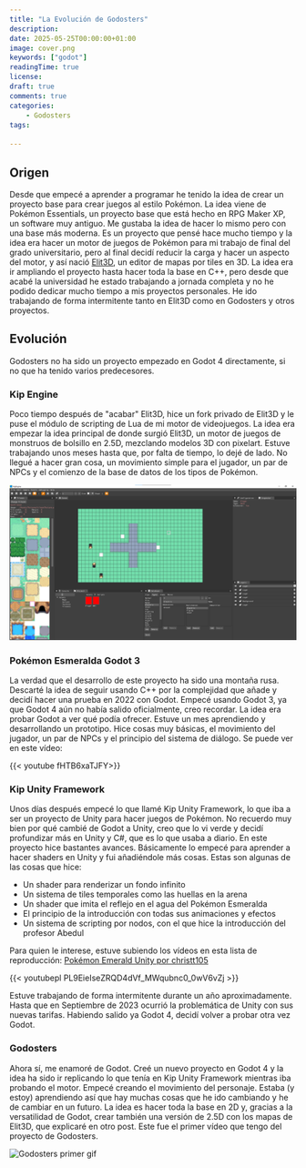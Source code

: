 ```yaml
---
title: "La Evolución de Godosters"
description: 
date: 2025-05-25T00:00:00+01:00
image: cover.png
keywords: ["godot"]
readingTime: true
license: 
draft: true
comments: true
categories:
    - Godosters
tags:
    
---
```


## Origen

Desde que empecé a aprender a programar he tenido la idea de crear un proyecto base para crear juegos al estilo Pokémon. La idea viene de Pokémon Essentials, un proyecto base que está hecho en RPG Maker XP, un software muy antiguo. Me gustaba la idea de hacer lo mismo pero con una base más moderna. Es un proyecto que pensé hace mucho tiempo y la idea era hacer un motor de juegos de Pokémon para mi trabajo de final del grado universitario, pero al final decidí reducir la carga y hacer un aspecto del motor, y así nació [Elit3D](https://christt105.itch.io/elit3d), un editor de mapas por tiles en 3D. La idea era ir ampliando el proyecto hasta hacer toda la base en C++, pero desde que acabé la universidad he estado trabajando a jornada completa y no he podido dedicar mucho tiempo a mis proyectos personales. He ido trabajando de forma intermitente tanto en Elit3D como en Godosters y otros proyectos.

## Evolución

Godosters no ha sido un proyecto empezado en Godot 4 directamente, si no que ha tenido varios predecesores.

### Kip Engine

Poco tiempo después de "acabar" Elit3D, hice un fork privado de Elit3D y le puse el módulo de scripting de Lua de mi motor de videojuegos. La idea era empezar la idea principal de donde surgió Elit3D, un motor de juegos de monstruos de bolsillo en 2.5D, mezclando modelos 3D con pixelart. Estuve trabajando unos meses hasta que, por falta de tiempo, lo dejé de lado. No llegué a hacer gran cosa, un movimiento simple para el jugador, un par de NPCs y el comienzo de la base de datos de los tipos de Pokémon. 

![Preview of Kip Engine](KipEngine.png)

### Pokémon Esmeralda Godot 3

La verdad que el desarrollo de este proyecto ha sido una montaña rusa. Descarté la idea de seguir usando C++ por la complejidad que añade y decidí hacer una prueba en 2022 con Godot. Empecé usando Godot 3, ya que Godot 4 aún no había salido oficialmente, creo recordar. La idea era probar Godot a ver qué podía ofrecer. Estuve un mes aprendiendo y desarrollando un prototipo. Hice cosas muy básicas, el movimiento del jugador, un par de NPCs y el principio del sistema de diálogo. Se puede ver en este vídeo:

{{< youtube fHTB6xaTJFY>}}

### Kip Unity Framework

Unos días después empecé lo que llamé Kip Unity Framework, lo que iba a ser un proyecto de Unity para hacer juegos de Pokémon. No recuerdo muy bien por qué cambié de Godot a Unity, creo que lo vi verde y decidí profundizar más en Unity y C#, que es lo que usaba a diario. En este proyecto hice bastantes avances. Básicamente lo empecé para aprender a hacer shaders en Unity y fui añadiéndole más cosas. Estas son algunas de las cosas que hice:

* Un shader para renderizar un fondo infinito
* Un sistema de tiles temporales como las huellas en la arena
* Un shader que imita el reflejo en el agua del Pokémon Esmeralda
* El principio de la introducción con todas sus animaciones y efectos
* Un sistema de scripting por nodos, con el que hice la introducción del profesor Abedul

Para quien le interese, estuve subiendo los vídeos en esta lista de reproducción: [Pokémon Emerald Unity por christt105](https://youtube.com/playlist?list=PL9EieIseZRQD4dVf_MWqubnc0_0wV6vZj&si=mtHnbZRdVdDaFLJU)

{{< youtubepl PL9EieIseZRQD4dVf_MWqubnc0_0wV6vZj >}}

Estuve trabajando de forma intermitente durante un año aproximadamente. Hasta que en Septiembre de 2023 ocurrió la problemática de Unity con sus nuevas tarifas. Habiendo salido ya Godot 4, decidí volver a probar otra vez Godot.

### Godosters

Ahora sí, me enamoré de Godot. Creé un nuevo proyecto en Godot 4 y la idea ha sido ir replicando lo que tenía en Kip Unity Framework mientras iba probando el motor. Empecé creando el movimiento del personaje. Estaba (y estoy) aprendiendo así que hay muchas cosas que he ido cambiando y he de cambiar en un futuro. La idea es hacer toda la base en 2D y, gracias a la versatilidad de Godot, crear también una versión de 2.5D con los mapas de Elit3D, que explicaré en otro post. Este fue el primer vídeo que tengo del proyecto de Godosters.

![Godosters primer gif](godosters-first-gif.gif)